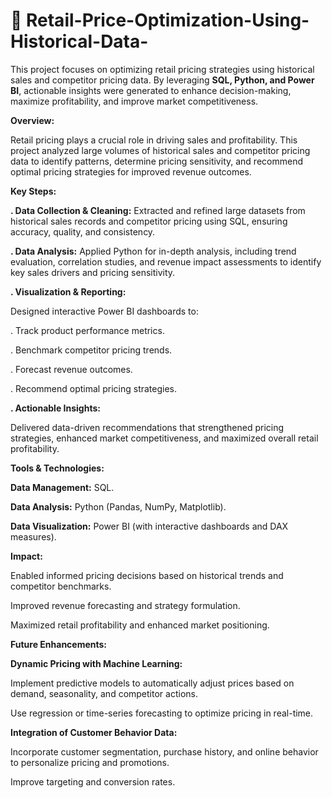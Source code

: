 # 🛒 Retail-Price-Optimization-Using-Historical-Data-


This project focuses on optimizing retail pricing strategies using historical sales and competitor pricing data. By leveraging **SQL, Python, and Power BI**, actionable insights were generated to enhance decision-making, maximize profitability, and improve market competitiveness.


**Overview:**

Retail pricing plays a crucial role in driving sales and profitability. This project analyzed large volumes of historical sales and competitor pricing data to identify patterns, determine pricing sensitivity, and recommend optimal pricing strategies for improved revenue outcomes.


 **Key Steps:**


**. Data Collection & Cleaning:** Extracted and refined large datasets from historical sales records and competitor pricing using SQL, ensuring accuracy, quality, and consistency.

**. Data Analysis:** Applied Python for in-depth analysis, including trend evaluation, correlation studies, and revenue impact assessments to identify key sales drivers and pricing sensitivity.

**. Visualization & Reporting:** 

  Designed interactive Power BI dashboards to:

. Track product performance metrics.

. Benchmark competitor pricing trends.

. Forecast revenue outcomes.

. Recommend optimal pricing strategies.

**. Actionable Insights:** 

Delivered data-driven recommendations that strengthened pricing strategies, enhanced market competitiveness, and maximized overall retail profitability.

**Tools & Technologies:**

**Data Management:** SQL.

**Data Analysis:** Python (Pandas, NumPy, Matplotlib).

**Data Visualization:** Power BI (with interactive dashboards and DAX measures).

**Impact:**

Enabled informed pricing decisions based on historical trends and competitor benchmarks.

Improved revenue forecasting and strategy formulation.

Maximized retail profitability and enhanced market positioning.

**Future Enhancements:**

**Dynamic Pricing with Machine Learning:**

Implement predictive models to automatically adjust prices based on demand, seasonality, and competitor actions.

Use regression or time-series forecasting to optimize pricing in real-time.

**Integration of Customer Behavior Data:**

Incorporate customer segmentation, purchase history, and online behavior to personalize pricing and promotions.

Improve targeting and conversion rates.
